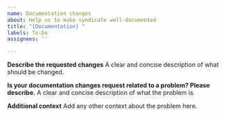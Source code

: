 ```yaml
---
name: Documentation changes
about: Help us to make syndicate well-documented
title: "[Documentation] "
labels: To-Do
assignees: ''

---
```


**Describe the requested changes**
A clear and concise description of what should be changed.

**Is your documentation changes request related to a problem? Please describe.**
A clear and concise description of what the problem is.

**Additional context**
Add any other context about the problem here.
